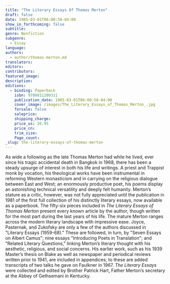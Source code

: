 ```yaml
---
title: "The Literary Essays Of Thomas Merton"
draft: false
date: 1985-03-01T06:00:58-04:00
show_in_forthcoming: false
subtitle:
genre: Nonfiction
subgenre:
  - Essay
language:
authors:
  - author/thomas-merton.md
translators:
editors:
contributors:
featured_image:
description:
editions:
  - binding: Paperback
    isbn: 9780811209311
    publication_date: 1985-03-01T06:00:58-04:00
    cover_image: /images/The_Literary_Essays_of_Thomas_Merton_.jpg
    forsale: false
    saleprice:
    shipping_charge:
    price_us: 26.95
    price_cn:
    trim_size:
    Page_count:
_slug: the-literary-essays-of-thomas-merton
---
```


As wide a following as the late Thomas Merton had while he lived, ever since his tragic accidental death in Bangkok in 1968, there has been a steady upsurge of interest in both his life and writings. A priest and Trappist monk by vocation, his theological works have been instrumental in reforming Western monasticism and in carrying on the religious dialogue between East and West; an enormously productive poet, his poems display an astonishing technical versatility and deeply felt humanity. Merton’s stature as a critic, however, was not fully appreciated until the publication in 1981 of the first full collection of his distinctly literary essays, now available as a paperbook. The fifty-six pieces included in _The Literary Essays of Thomas Merton_ present every known article by the author, though written for the most part during the last years of his life. The mature Merton ranges across the modern literary landscape with impressive ease. Joyce, Pasternak, and Zukofsky are only a few of the authors discussed in "Literary Essays (1959-68)." These are followed, in turn, by "Seven Essays on Albert Camus"; nine essays "Introducing Poets in Translation"; and "Related Literary Questions," linking Merton’s literary thought with his aesthetic, religious, and social concerns. His earlier work, such as his 1939 Master’s thesis on Blake as well as newspaper and periodical reviews written prior to 1941, are included in appendices; to these are added transcripts of two talks he gave on Faulkner in 1967. _The Literary Essays_ were collected and edited by Brother Patrick Hart, Father Merton’s secretary at the Abbey of Gethsemani in Kentucky.


